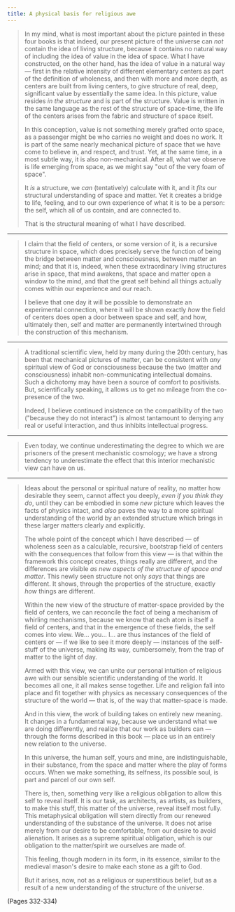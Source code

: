 ```yaml
---
title: A physical basis for religious awe
---
```


> In my mind, what is most important about the picture painted in these four books is that indeed, our present picture of the universe can *not* contain the idea of living structure, because it contains no natural way of including the idea of value in the idea of space. What I have constructed, on the other hand, has the idea of value in a natural way — first in the relative intensity of different elementary centers as part of the definition of wholeness, and then with more and more depth, as centers are built from living centers, to give structure of real, deep, significant value by essentially the same idea. In this picture, value resides *in the structure* and is part of the structure. Value is written in the same language as the rest of the structure of space-time, the life of the centers arises from the fabric and structure of space itself.
> 
> In this conception, value is not something merely grafted onto space, as a passenger might be who carries no weight and does no work. It is part of the same nearly mechanical picture of space that we have come to believe in, and respect, and trust. Yet, at the same time, in a most subtle way, it is also non-mechanical. After all, what we observe is life emerging from space, as we might say "out of the very foam of space".
> 
> It *is* a structure, we *can* (tentatively) calculate with it, and it *fits* our structural understanding of space and matter. Yet it creates a bridge to life, feeling, and to our own experience of what it is to be a person: the self, which all of us contain, and are connected to.
> 
> That is the structural meaning of what I have described.

---

> I claim that the field of centers, or some version of it, is a recursive structure in space, which does precisely serve the function of being the bridge between matter and consciousness, between matter an mind; and that it is, indeed, when these extraordinary living structures arise in space, that mind awakens, that space and matter open a window to the mind, and that the great self behind all things actually comes within our experience and our reach.
> 
> I believe that one day it will be possible to demonstrate an experimental connection, where it will be shown exactly *how* the field of centers does open a door between space and self, and how, ultimately then, self and matter are permanently intertwined through the construction of this mechanism.

---

> A traditional scientific view, held by many during the 20th century, has been that mechanical pictures of matter, can be consistent with *any* spiritual view of God or consciousness because the two (matter and consciousness) inhabit non-communicating intellectual domains. Such a dichotomy may have been a source of comfort to positivists. But, scientifically speaking, it allows us to get no mileage from the co-presence of the two.
> 
> Indeed, I believe continued insistence on the compatibility of the two ("because they do not interact") is almost tantamount to denying any real or useful interaction, and thus inhibits intellectual progress.

---

> Even today, we continue underestimating the degree to which we are prisoners of the present mechanistic cosmology; we have a strong tendency to underestimate the effect that this interior mechanistic view can have on us.

---

> Ideas about the personal or spiritual nature of reality, no matter how desirable they seem, cannot affect you deeply, *even if you think they do*, until they can be embodied in some *new* picture which leaves the facts of physics intact, and *also* paves the way to a more spiritual understanding of the world by an extended structure which brings in these larger matters clearly and explicitly.
> 
> The whole point of the concept which I have described — of wholeness seen as a calculable, recursive, bootstrap field of centers with the consequences that follow from this view — is that within the framework this concept creates, things really are different, and the differences are visible *as new aspects of the structure of space and matter*. This newly seen structure not only *says* that things are different. It shows, through the properties of the structure, exactly *how* things are different.
> 
> Within the new view of the structure of matter-space provided by the field of centers, we can reconcile the fact of being a mechanism of whirling mechanisms, because we know that each atom is itself a field of centers, and that in the emergence of these fields, the self comes into view. We… you… I… are thus instances of the field of centers or — if we like to see it more deeply — instances of the self-stuff of the universe, making its way, cumbersomely, from the trap of matter to the light of day.
> 
> Armed with this view, we can unite our personal intuition of religious awe with our sensible scientific understanding of the world. It becomes all one, it all makes sense together. Life and religion fall into place and fit together with physics as necessary consequences of the structure of the world — that is, of the way that matter-space is made.
> 
> And in this view, the work of building takes on entirely new meaning. It changes in a fundamental way, because we understand what we are doing differently, and realize that our work as builders can — through the forms described in this book — place us in an entirely new relation to the universe.
> 
> In this universe, the human self, yours and mine, are indistinguishable, in their substance, from the space and matter where the play of forms occurs. When we make something, its selfness, its possible soul, is part and parcel of our own self.
> 
> There is, then, something very like a religious obligation to allow this self to reveal itself. It is our task, as architects, as artists, as builders, to make this stuff, this matter of the universe, reveal itself most fully. This metaphysical obligation will stem directly from our renewed understanding of the substance of the universe. It does not arise merely from our desire to be comfortable, from our desire to avoid alienation. It arises as a supreme spiritual obligation, which is our obligation to the matter/spirit we ourselves are made of.
> 
> This feeling, though modern in its form, in its essence, similar to the medieval mason's desire to make each stone as a gift to God.
> 
> But it arises, now, not as a religious or superstitious belief, but as a result of a new understanding of the structure of the universe.

(Pages 332-334)